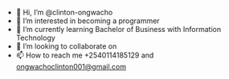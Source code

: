 - 👋 Hi, I’m @clinton-ongwacho
- 👀 I’m interested in becoming a programmer
- 🌱 I’m currently learning Bachelor of Business with Information Technology
- 💞️ I’m looking to collaborate on 
- 📫 How to reach me +2540114185129 and ongwachoclinton001@gmail.com


<!---
clinton-ongwacho/clinton-ongwacho is a ✨ special ✨ repository because its `README.md` (this file) appears on your GitHub profile.
You can click the Preview link to take a look at your changes.
--->
